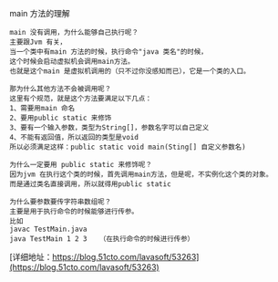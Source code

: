 
main 方法的理解
```
main 没有调用，为什么能够自己执行呢？
主要跟Jvm 有关，
当一个类中有main 方法的时候，执行命令"java 类名"的时候，
这个时候会启动虚拟机会调用main方法。
也就是这个main 是虚拟机调用的（只不过你没感知而已），它是一个类的入口。

那为什么其他方法不会被调用呢？
这里有个规范，就是这个方法要满足以下几点：
1、需要用main 命名
2、要用public static 来修饰
3、要有一个输入参数，类型为String[]，参数名字可以自己定义
4、不能有返回值，所以返回的类型是void
所以必须满足这样：public static void main(Sting[] 自定义参数名)

为什么一定要用 public static 来修饰呢？
因为jvm 在执行这个类的时候，首先调用main方法，但是呢，不实例化这个类的对象。
而是通过类名直接调用，所以就得用public static

为什么要参数要传字符串数组呢？
主要是用于执行命令的时候能够进行传参。
比如
javac TestMain.java
java TestMain 1 2 3   （在执行命令的时候进行传参）

```
[详细地址：https://blog.51cto.com/lavasoft/53263](https://blog.51cto.com/lavasoft/53263)